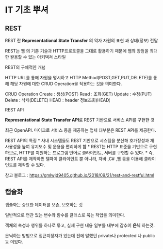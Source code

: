 # IT 기초 뿌셔

## REST

REST 란 **Representational State Transfer** 의 약자 자원의 표현 과 상태(정보) 전달

REST는 웹 의 기존 기술과 HTTP프로토콜을 그대로 활용하기 때문에 웹의 장점을 최대한 왈용할 수 있는 아키텍쳐 스타일

REST의 구체적인 개념

HTTP URL를 통해 자원을 명시하고 HTTP Method(POST,GET,PUT,DELETE)를 통해 해당 자원에 대한 CRUD Operation을 적용하는 것을 의미한다.

CRUD Operation
  Create : 생성(POST)
  Read : 조회(GET)
  Update : 수정(PUT)
  Delete : 삭제(DELETE)
  HEAD : header 정보조회(HEAD)
  
  
REST API

**Representational State Transfer API**로 REST 기반으로 서비스 API를 구현한 것

최근 OpenAPI. 마이크로 서비스 등을 제공하는 업체 대부분은 REST API를 제공한다.

REST API의 특징
    * 사내 시스템들도 REST 기반으로 시스템을 분산해 호가장성과 재사용성을 높여 유지보수 및 운용을 편리하게 함
    * REST는 HTTP 표준을 기반으로 구현하므로, HTTP를 지원하는 프로그램 언어로 클라이언트, 서버를 구현할 수 있다.
    * 즉, REST API를 제작하면 델파이 클라이언트 뿐 아니라, 자바 ,C# ,웹 등을 이용해 클라이언트를 제작할 수 있다.

참고 블로그 : https://gmlwjd9405.github.io/2018/09/21/rest-and-restful.html

## 캡슐화

캡슐화는 중요한 데이터를 보존, 보호하는 것

일반적으로 연관 있는 변수와 함수를 클래스로 묶는 작업을 의미한다.

객체의 속성과 행위를 하나로 묶고, 실제 구현 내용 일부를 내부에 감추어 **은닉** 하는것.

은닉하는 방법으로 접근지정자가 있는데 전에 말했던 private나 protected 나 public 등 이있다.

